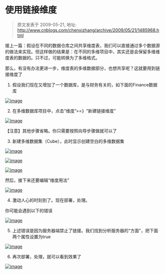 # 使用链接维度 
> 原文发表于 2009-05-21, 地址: http://www.cnblogs.com/chenxizhang/archive/2009/05/21/1485968.html 


接上一篇：假设在不同的数据仓库之间共享维度表，我们可以直接通过多个数据源的做法来实现。但这样做的结果是：在不同的多维项目中，其实还是会保留多维维度表的数据的。只不过，可能转换为了多维格式。

 那么，有没有办法更进一步，维度表的多维数据部分，也想共享呢？这就要用到链接维度了

 1. 假设我们现在又增加了一个数据库，是与财务有关的，如下面的Finance数据库

 [![image](http://images.cnblogs.com/cnblogs_com/chenxizhang/WindowsLiveWriter/07f8c473fe68_8F31/image_thumb_4.png "image")](http://images.cnblogs.com/cnblogs_com/chenxizhang/WindowsLiveWriter/07f8c473fe68_8F31/image_10.png) 

 2. 在多维数据库项目中，点击“维度”==》“新建链接维度”

 [![image](http://images.cnblogs.com/cnblogs_com/chenxizhang/WindowsLiveWriter/07f8c473fe68_8F31/image_thumb_6.png "image")](http://images.cnblogs.com/cnblogs_com/chenxizhang/WindowsLiveWriter/07f8c473fe68_8F31/image_14.png) 

 【注意】其他步骤省略。你只需要按照向导步骤做就可以了

 3. 新建多维数据集（Cube），此时显示创建空白的多维数据集

 [![image](http://images.cnblogs.com/cnblogs_com/chenxizhang/WindowsLiveWriter/07f8c473fe68_8F31/image_thumb_7.png "image")](http://images.cnblogs.com/cnblogs_com/chenxizhang/WindowsLiveWriter/07f8c473fe68_8F31/image_16.png) 

 [![image](http://images.cnblogs.com/cnblogs_com/chenxizhang/WindowsLiveWriter/07f8c473fe68_8F31/image_thumb_8.png "image")](http://images.cnblogs.com/cnblogs_com/chenxizhang/WindowsLiveWriter/07f8c473fe68_8F31/image_18.png) 

 [![image](http://images.cnblogs.com/cnblogs_com/chenxizhang/WindowsLiveWriter/07f8c473fe68_8F31/image_thumb_9.png "image")](http://images.cnblogs.com/cnblogs_com/chenxizhang/WindowsLiveWriter/07f8c473fe68_8F31/image_20.png) 

 然后，接下来还要编辑“维度用法”

 [![image](http://images.cnblogs.com/cnblogs_com/chenxizhang/WindowsLiveWriter/07f8c473fe68_8F31/image_thumb_10.png "image")](http://images.cnblogs.com/cnblogs_com/chenxizhang/WindowsLiveWriter/07f8c473fe68_8F31/image_22.png) 

 4. 激动人心的时刻到了。现在部署，处理。

 你可能会遇到以下的错误

 [![image](http://images.cnblogs.com/cnblogs_com/chenxizhang/WindowsLiveWriter/07f8c473fe68_8F31/image_thumb_1.png "image")](http://images.cnblogs.com/cnblogs_com/chenxizhang/WindowsLiveWriter/07f8c473fe68_8F31/image_4.png) 

 5. 上述错误是因为服务器端禁止了链接。我们找到分析服务器的“方面”，把下面两个属性设置为true

  [![image](http://images.cnblogs.com/cnblogs_com/chenxizhang/WindowsLiveWriter/07f8c473fe68_8F31/image_thumb_2.png "image")](http://images.cnblogs.com/cnblogs_com/chenxizhang/WindowsLiveWriter/07f8c473fe68_8F31/image_6.png) 

 6. 再次部署，处理，就可以看到效果了

 [![image](http://images.cnblogs.com/cnblogs_com/chenxizhang/WindowsLiveWriter/07f8c473fe68_8F31/image_thumb_5.png "image")](http://images.cnblogs.com/cnblogs_com/chenxizhang/WindowsLiveWriter/07f8c473fe68_8F31/image_12.png)

